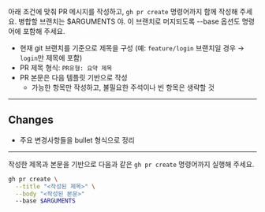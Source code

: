 아래 조건에 맞춰 PR 메시지를 작성하고, `gh pr create` 명령어까지 함께 작성해 주세요.
병합할 브랜치는 $ARGUMENTS 야. 이 브랜치로 머지되도록 --base 옵션도 명령어에 포함해 주세요.

- 현재 git 브랜치를 기준으로 제목을 구성 (예: `feature/login` 브랜치일 경우 → `login`만 제목에 포함)
- PR 제목 형식: `PR유형: 요약 제목`
- PR 본문은 다음 템플릿 기반으로 작성
  - 가능한 항목만 작성하고, 불필요한 주석이나 빈 항목은 생략할 것

---

## Changes

- 주요 변경사항들을 bullet 형식으로 정리
<!--

## Why (optional)

변경 목적이 명확할 경우 작성

## Screenshots (optional)

이미지 첨부가 필요한 경우

## Remark (optional)

기타 참고사항

## Checklist (optional)

- 개발용 코드가 남아 있나요?
- 작업 영역에 대한 레이블을 추가했나요?
- 변경 사항이 간결한가요?
- 작업을 설명하는 URL을 첨부했나요?
  -->

---

작성한 제목과 본문을 기반으로 다음과 같은 `gh pr create` 명령어까지 실행해 주세요.

```bash
gh pr create \
  --title "<작성된 제목>" \
  --body "<작성된 본문>"
  --base $ARGUMENTS
```
